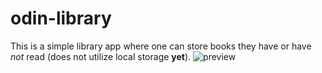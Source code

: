 # odin-library  
This is a simple library app where one can store books they have or have *not* read (does not utilize local storage **yet**).
![preview](https://github.com/Xiraeth/odin-library/assets/77112995/841f3f7c-2cfd-4927-a4ec-a37e9e552120)
